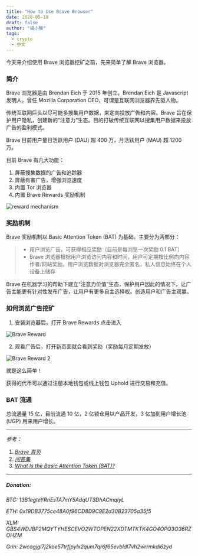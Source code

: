 ```yaml
---
title: "How to Use Brave Browser"
date: 2020-05-19
draft: false
author: "楊小猴"
tags:
  - crypto
  - 中文
---
```


今天来介绍使用 Brave 浏览器挖矿之前，先来简单了解 Brave 浏览器。

### 简介

Brave 浏览器是由 Brendan Eich 于 2015 年创立。Brendan Eich 是 Javascript 发明人，曾任 Mozilla Corporation CEO，可谓是互联网浏览器界先驱人物。

传统互联网巨头以尽可能多搜集用户数据，来定向投放广告和内容。Brave 旨在保护用户隐私，创建新的“注意力”生态。目的打破传统互联网以搜集用户数据来投放广告的盈利模式。

Brave 目前用户量日活跃用户 (DAU) 超 400 万，月活跃用户 (MAU) 超 1200 万。

目前 Brave 有几大功能：

1. 屏蔽搜集数据的广告和追踪器
2. 屏蔽有害广告，增强浏览速度
3. 内置 Tor 浏览器
4. 内置 Brave Rewards 奖励机制

![reward mechanism](/inserted-images/reward-mechanism.jpg)

### 奖励机制

Brave 奖励机制以 Basic Attention Token (BAT) 为基础。主要分为两部分：

> * 用户浏览广告，可获得相应奖励（目前是每浏览一次奖励 0.1 BAT）
> * Brave 浏览器根据用户浏览访问内容和时间，用户可定期按比例向内容作者/网站奖励。用户浏览数据对浏览器完全匿名，私人信息始终在个人设备上储存

Brave 在机器学习的帮助下建立“注意力价值”生态，保护用户因此的情况下，让广告主能更有针对性发布广告，让用户有更多自主选择权。创造用户和广告主双赢。

### 如何浏览广告挖矿

1. 安装浏览器后，打开 Brave Rewards 点击进入

![Brave Reward](/inserted-images/Brave-Reward.jpg)

2. 观看广告后，打开新页面就会看到奖励（奖励每月定期发放）

![Brave Reward 2](/inserted-images/Brave-Reward2.jpg)

就是这么简单！

获得的代币可以通过注册本地钱包或线上钱包 Uphold 进行交易和充值。

### BAT 流通

总流通量 15 亿，目前流通 10 亿，2 亿锁仓用以产品开发，3 亿加到用户增长池 (UGP) 用来用户增长。

-----------

*参考：*

1. *[Brave 首页](https://brave.com/)*
2. *[问答集](https://brave.com/faq/#concerns)*
3. *[What Is the Basic Attention Token (BAT)?](https://coincentral.com/what-is-bat/)*

--------------------

##### *Donation:*

*BTC: 13B1egteYRnEsTA7mY5AdqUT3DhACmqiyL*

*ETH: 0x19DB3775ce48A0f96CD8D9C9E2d30B23705a35f5*

*XLM: GBS4WDJBP2MQYTYHESCEVO2WTOPEN22XDTMTKTK4GO4OPQ3O36RZOHZM*

*Grin: 2wcagjgl7j2koe57trfjpylx2qum7qr6f65evbldl7vh2wrrmkdi6zyd*